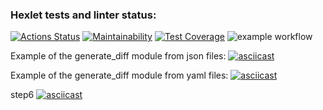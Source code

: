 ### Hexlet tests and linter status:
[![Actions Status](https://github.com/Unt0ten/python-project-50/workflows/hexlet-check/badge.svg)](https://github.com/Unt0ten/python-project-50/actions)
[![Maintainability](https://api.codeclimate.com/v1/badges/f0558d6041b77793fad6/maintainability)](https://codeclimate.com/github/Unt0ten/python-project-50/maintainability)
[![Test Coverage](https://api.codeclimate.com/v1/badges/f0558d6041b77793fad6/test_coverage)](https://codeclimate.com/github/Unt0ten/python-project-50/test_coverage)
![example workflow](https://github.com/Unt0ten/python-project-50/actions/workflows/my-test.yml/badge.svg)

Example of the generate_diff module from json files:
[![asciicast](https://asciinema.org/a/5LGFatg8a9rbLKbchj7NZCSPr.svg)](https://asciinema.org/a/5LGFatg8a9rbLKbchj7NZCSPr)

Example of the generate_diff module from yaml files:
[![asciicast](https://asciinema.org/a/DoaGjqukFPWf8IBSZqCDijiGD.svg)](https://asciinema.org/a/DoaGjqukFPWf8IBSZqCDijiGD)

step6
[![asciicast](https://asciinema.org/a/c1EoQI3j8OUHP3AXkNBuNqvrC.svg)](https://asciinema.org/a/c1EoQI3j8OUHP3AXkNBuNqvrC)